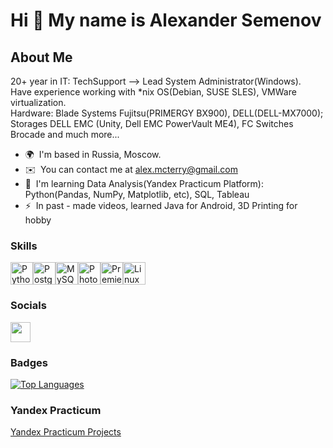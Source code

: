 Hi 👋 My name is Alexander Semenov
==================================

About Me
--------

20+ year in IT: TechSupport --> Lead System Administrator(Windows).<br>Have experience working with \*nix OS(Debian, SUSE SLES), VMWare virtualization.<br>Hardware: Blade Systems Fujitsu(PRIMERGY BX900), DELL(DELL-MX7000);<br>Storages DELL EMC (Unity, Dell EMC PowerVault ME4), FC Switches Brocade and much more...

* 🌍  I'm based in Russia, Moscow.
* ✉️  You can contact me at [alex.mcterry@gmail.com](mailto:alex.mcterry@gmail.com)
* 🧠  I'm learning Data Analysis(Yandex Practicum Platform): Python(Pandas, NumPy, Matplotlib, etc), SQL, Tableau
* ⚡  In past - made videos, learned Java for Android, 3D Printing for hobby

### Skills


<p align="left">
<a href="https://www.python.org/" target="_blank" rel="noreferrer"><img src="https://raw.githubusercontent.com/danielcranney/readme-generator/main/public/icons/skills/python-colored.svg" width="36" height="36" alt="Python" /></a><a href="https://www.postgresql.org/" target="_blank" rel="noreferrer"><img src="https://raw.githubusercontent.com/danielcranney/readme-generator/main/public/icons/skills/postgresql-colored.svg" width="36" height="36" alt="PostgreSQL" /></a><a href="https://www.mysql.com/" target="_blank" rel="noreferrer"><img src="https://raw.githubusercontent.com/danielcranney/readme-generator/main/public/icons/skills/mysql-colored.svg" width="36" height="36" alt="MySQL" /></a><a href="https://www.adobe.com/uk/products/photoshop.html" target="_blank" rel="noreferrer"><img src="https://raw.githubusercontent.com/danielcranney/readme-generator/main/public/icons/skills/photoshop-colored.svg" width="36" height="36" alt="Photoshop" /></a><a href="https://www.adobe.com/uk/products/premiere.html" target="_blank" rel="noreferrer"><img src="https://raw.githubusercontent.com/danielcranney/readme-generator/main/public/icons/skills/premierepro-colored.svg" width="36" height="36" alt="Premiere Pro" /></a><a href="https://www.linux.org" target="_blank" rel="noreferrer"><img src="https://raw.githubusercontent.com/danielcranney/readme-generator/main/public/icons/skills/linux-colored.svg" width="36" height="36" alt="Linux" /></a>
</p>


### Socials

<p align="left"> <a href="https://www.github.com/AlexMcTerry" target="_blank" rel="noreferrer"> <picture> <source media="(prefers-color-scheme: dark)" srcset="https://raw.githubusercontent.com/danielcranney/readme-generator/main/public/icons/socials/github-dark.svg" /> <source media="(prefers-color-scheme: light)" srcset="https://raw.githubusercontent.com/danielcranney/readme-generator/main/public/icons/socials/github.svg" /> <img src="https://raw.githubusercontent.com/danielcranney/readme-generator/main/public/icons/socials/github.svg" width="32" height="32" /> </picture> </a></p>

### Badges

<a href="https://github.com/AlexMcTerry" align="left"><img src="https://github-readme-stats.vercel.app/api/top-langs/?username=AlexMcTerry&langs_count=10&title_color=0891b2&text_color=ffffff&icon_color=0891b2&bg_color=1c1917&hide_border=true&locale=en&custom_title=Top%20%Languages" alt="Top Languages" /></a>

### Yandex Practicum

<a href="https://github.com/AlexMcTerry/YandexPracticum" align="left">Yandex Practicum Projects</a>
